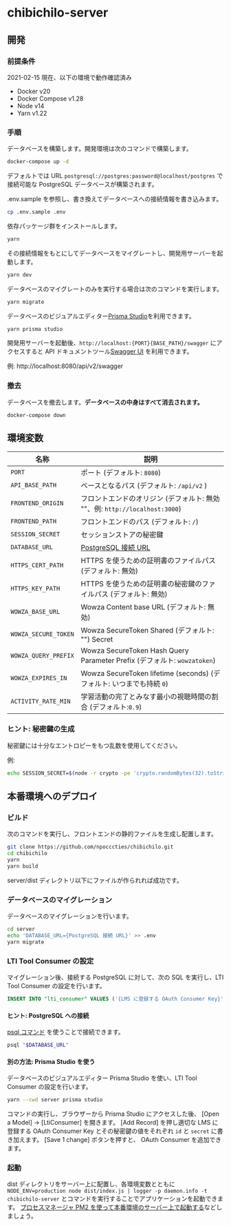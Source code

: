 # chibichilo-server

## 開発

### 前提条件

2021-02-15 現在、以下の環境で動作確認済み

- Docker v20
- Docker Compose v1.28
- Node v14
- Yarn v1.22

### 手順

データベースを構築します。開発環境は次のコマンドで構築します。

```sh
docker-compose up -d
```

デフォルトでは URL `postgresql://postgres:password@localhost/postgres` で接続可能な PostgreSQL データベースが構築されます。

.env.sample を参照し、書き換えてデータベースへの接続情報を書き込みます。

```sh
cp .env.sample .env
```

依存パッケージ群をインストールします。

```sh
yarn
```

その接続情報をもとにしてデータベースをマイグレートし、開発用サーバーを起動します。

```sh
yarn dev
```

データベースのマイグレートのみを実行する場合は次のコマンドを実行します。

```sh
yarn migrate
```

データベースのビジュアルエディター[Prisma Studio](https://www.prisma.io/docs/reference/tools-and-interfaces/prisma-studio)を利用できます。

```sh
yarn prisma studio
```

開発用サーバーを起動後、`http://localhost:{PORT}{BASE_PATH}/swagger` にアクセスすると API ドキュメントツール[Swagger UI](https://swagger.io/tools/swagger-ui/) を利用できます。

例: http://localhost:8080/api/v2/swagger

### 撤去

データベースを撤去します。**データベースの中身はすべて消去されます。**

```
docker-compose down
```

## 環境変数

| 名称                 | 説明                                                                        |
| -------------------- | --------------------------------------------------------------------------- |
| `PORT`               | ポート (デフォルト: `8080`)                                                 |
| `API_BASE_PATH`      | ベースとなるパス (デフォルト: `/api/v2` )                                   |
| `FRONTEND_ORIGIN`    | フロントエンドのオリジン (デフォルト: 無効 ""、例: `http://localhost:3000`) |
| `FRONTEND_PATH`      | フロントエンドのパス (デフォルト: `/`)                                      |
| `SESSION_SECRET`     | セッションストアの秘密鍵                                                    |
| `DATABASE_URL`       | [PostgreSQL 接続 URL][database_connection_url]                              |
| `HTTPS_CERT_PATH`    | HTTPS を使うための証明書のファイルパス (デフォルト: 無効)                   |
| `HTTPS_KEY_PATH`     | HTTPS を使うための証明書の秘密鍵のファイルパス (デフォルト: 無効)           |
| `WOWZA_BASE_URL`     | Wowza Content base URL (デフォルト: 無効)                                   |
| `WOWZA_SECURE_TOKEN` | Wowza SecureToken Shared (デフォルト: "") Secret                            |
| `WOWZA_QUERY_PREFIX` | Wowza SecureToken Hash Query Parameter Prefix (デフォルト: `wowzatoken`)    |
| `WOWZA_EXPIRES_IN`   | Wowza SecureToken lifetime (seconds) (デフォルト: いつまでも持続 `0`)       |
| `ACTIVITY_RATE_MIN`  | 学習活動の完了とみなす最小の視聴時間の割合 (デフォルト:`0.9`)               |

[database_connection_url]: https://www.prisma.io/docs/reference/database-connectors/connection-urls/

### ヒント: 秘密鍵の生成

秘密鍵には十分なエントロピーをもつ乱数を使用してください。

例:

```sh
echo SESSION_SECRET=$(node -r crypto -pe 'crypto.randomBytes(32).toString("hex")') >> .env
```

## 本番環境へのデプロイ

### ビルド

次のコマンドを実行し、フロントエンドの静的ファイルを生成し配置します。

```sh
git clone https://github.com/npocccties/chibichilo.git
cd chibichilo
yarn
yarn build
```

server/dist ディレクトリ以下にファイルが作られれば成功です。

### データベースのマイグレーション

データベースのマイグレーションを行います。

```sh
cd server
echo 'DATABASE_URL={PostgreSQL 接続 URL}' >> .env
yarn migrate
```

### LTI Tool Consumer の設定

マイグレーション後、接続する PostgreSQL に対して、次の SQL を実行し、LTI Tool Consumer の設定を行います。

```sql
INSERT INTO "lti_consumer" VALUES ('{LMS に登録する OAuth Consumer Key}', '{LMS に登録する OAuth Consumer Secret}');
```

#### ヒント: PostgreSQL への接続

[psql コマンド](https://www.postgresql.org/docs/current/app-psql.html) を使うことで接続できます。

```sh
psql "$DATABASE_URL"
```

#### 別の方法: Prisma Studio を使う

データベースのビジュアルエディター Prisma Studio を使い、LTI Tool Consumer の設定を行います。

```sh
yarn --cwd server prisma studio
```

コマンドの実行し、ブラウザーから Prisma Studio にアクセスした後、 [Open a Model] → [LtiConsumer] を開きます。
[Add Record] を押し適切な LMS に登録する OAuth Consumer Key とその秘密鍵の値をそれぞれ `id` と `secret` に書き加えます。
[Save 1 change] ボタンを押すと、 OAuth Consumer を追加できます。

### 起動

dist ディレクトリをサーバー上に配置し、各環境変数とともに `NODE_ENV=production node dist/index.js | logger -p daemon.info -t chibichilo-server` とコマンドを実行することでアプリケーションを起動できます。
[プロセスマネージャ PM2 を使って本番環境のサーバー上で起動する](https://future-architect.github.io/typescript-guide/deploy.html#id3)などしましょう。
